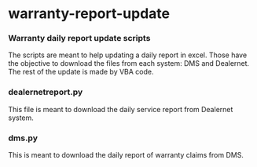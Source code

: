 # warranty-report-update
### Warranty daily report update scripts

The scripts are meant to help updating a daily report in excel. Those have the objective to download the files from each system: DMS and Dealernet.
The rest of the update is made by VBA code.

### dealernetreport.py
This file is meant to download the daily service report from Dealernet system.

### dms.py
This is meant to download the daily report of warranty claims from DMS.
